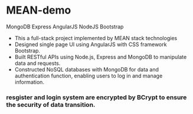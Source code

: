 # MEAN-demo
MongoDB  Express  AngularJS  NodeJS Bootstrap

* This a full-stack project implemented by MEAN stack technologies
* Designed single page UI using AngularJS with CSS framework Bootstrap.
* Built RESTful APIs using Node.js, Express and MongoDB to manipulate data and requests.
* Constructed NoSQL databases with MongoDB for data and authentication function, enabling users to log in and manage information.
### resgister and login system are encrypted by BCrypt to ensure the security of data transition.
